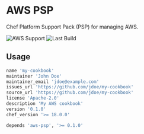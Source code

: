 # AWS PSP

Chef Platform Support Pack (PSP) for managing AWS.

![AWS Support](https://img.shields.io/badge/AWS%20Resources-564-orange)
![Last Build](https://img.shields.io/badge/Last%20build-20221017-grey)

## Usage

```ruby
name 'my-cookbook'
maintainer 'John Doe'
maintainer_email 'jdoe@example.com'
issues_url 'https://github.com/jdoe/my-cookbook'
source_url 'https://github.com/jdoe/my-cookbook'
license 'Apache-2.0'
description 'My AWS cookbook'
version '0.1.0'
chef_version '>= 18.0.0'

depends 'aws-psp', '>= 0.1.0'
```
